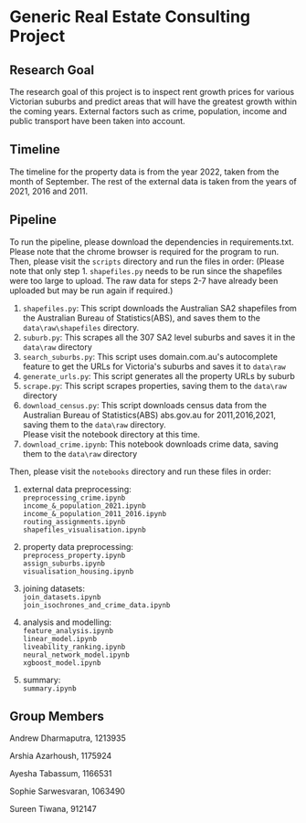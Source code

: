 # Generic Real Estate Consulting Project

## Research Goal
The research goal of this project is to inspect rent growth prices for various Victorian suburbs and predict areas that will have the greatest growth within the coming years. External factors such as crime, population, income and public transport have been taken into account. 

## Timeline
The timeline for the property data is from the year 2022, taken from the month of September. The rest of the external data is taken from the years of 2021, 2016 and 2011. 

## Pipeline
To run the pipeline, please download the dependencies in requirements.txt. Please note that the chrome browser is required for the program to run. 
Then, please visit the `scripts` directory and run the files in order:
(Please note that only step 1. `shapefiles.py` needs to be run since the shapefiles were too large to upload. The raw data for steps 2-7 have already been uploaded but may be run again if required.)
1. `shapefiles.py`: This script downloads the Australian SA2 shapefiles from the Australian Bureau of Statistics(ABS), and saves them to the `data\raw\shapefiles` directory.
2. `suburb.py`: This scrapes all the 307 SA2 level suburbs and saves it in the `data\raw` directory
3. `search_suburbs.py`: This script uses domain.com.au's autocomplete feature to get the URLs for Victoria's suburbs and saves it to `data\raw`
4. `generate_urls.py`: This script generates all the property URLs by suburb
5. `scrape.py`: This script scrapes properties, saving them to the `data\raw` directory
6. `download_census.py`: This script downloads census data from the Australian Bureau of Statistics(ABS) abs.gov.au for 2011,2016,2021, saving them to the `data\raw` directory. <br/>
Please visit the notebook directory at this time.
7. `download_crime.ipynb`: This notebook downloads crime data, saving them to the `data\raw` directory

Then, please visit the `notebooks` directory and run these files in order:
1. external data preprocessing: <br/>
`preprocessing_crime.ipynb`<br/>
`income_&_population_2021.ipynb`<br/>
`income_&_population_2011_2016.ipynb`<br/>
`routing_assignments.ipynb`<br/>
`shapefiles_visualisation.ipynb`<br/>


2. property data preprocessing:<br/>
`preprocess_property.ipynb`<br/>
`assign_suburbs.ipynb`<br/>
`visualisation_housing.ipynb`<br/>

3. joining datasets:<br/>
`join_datasets.ipynb`<br/>
`join_isochrones_and_crime_data.ipynb`<br/>

4. analysis and modelling:<br/>
`feature_analysis.ipynb`<br/>
`linear_model.ipynb`<br/>
`liveability_ranking.ipynb`<br/>
`neural_network_model.ipynb`<br/>
`xgboost_model.ipynb`<br/>

5. summary:<br/>
`summary.ipynb`<br/>


## Group Members 
Andrew Dharmaputra, 1213935

Arshia Azarhoush, 1175924

Ayesha Tabassum, 1166531

Sophie Sarwesvaran, 1063490

Sureen Tiwana, 912147



